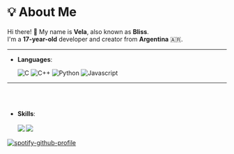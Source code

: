 # 💡 About Me  

Hi there! 👋 My name is **Vela**, also known as **Bliss**.  
I'm a **17-year-old** developer and creator from **Argentina** 🇦🇷.  

---

<p align="center">

- **Languages**:
    
    ![C](https://img.shields.io/badge/C%20-%232370ED.svg?style=for-the-badge&logo=c&logoColor=white)
    ![C++](https://img.shields.io/badge/C++%20-%2300599C.svg?style=for-the-badge&logo=c%2B%2B&logoColor=white)
    ![Python](https://img.shields.io/badge/Python%20-%2314354C.svg?style=for-the-badge&logo=python&logoColor=white)
    ![Javascript](https://shields.io/badge/JavaScript-%2314354C.svg?style=for-the-badge&logo=javascript)
</p>

---
<br><br>
<p align="center">

- **Skills**:
  <br><br>
  <a href="https://github.com/V3laDev">
  <img align="left" src="https://github-readme-stats.vercel.app/api/top-langs/?username=V3laDev&theme=tokyonight" />
  </a>
  <a href="https://github.com/V3laDev">
  <img src="https://github-readme-stats.vercel.app/api?username=V3laDev&show_icons=true&theme=radical&hide=stars">
  </a>
</p>

<p align="center>

- **Spotify**:
  <br><br>
  <a href="https://github.com/V3laDev">
  [![spotify-github-profile](https://spotify-github-profile.kittinanx.com/api/view?uid=6yiowe4up5b9o4bculph7aaav&cover_image=true&theme=novatorem&show_offline=false&background_color=121212&interchange=false&bar_color=53b14f&bar_color_cover=false)](https://github.com/kittinan/spotify-github-profile)
  </a>
</p>
